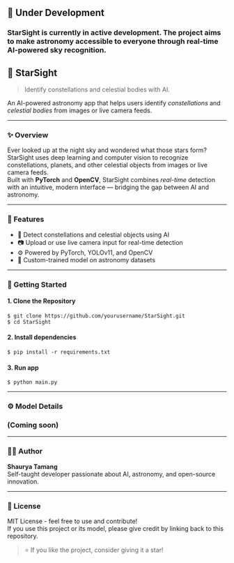 ## 🚧 Under Development

### StarSight is currently in active development. The project aims to make astronomy accessible to everyone through real-time AI-powered sky recognition.

## 🌌 StarSight  
> Identify constellations and celestial bodies with AI.

An AI-powered astronomy app that helps users identify *constellations* and *celestial bodies* from images or live camera feeds.

---

### ✨ Overview

Ever looked up at the night sky and wondered what those stars form?<br>
StarSight uses deep learning and computer vision to recognize constellations, planets, and other celestial objects from images or live camera feeds.<br>
Built with **PyTorch** and **OpenCV**, StarSight combines *real-time* detection with an intuitive, modern interface — bridging the gap between AI and astronomy.

---

### 🔧 Features
- 🔭 Detect constellations and celestial objects using AI  
- 📷 Upload or use live camera input for real-time detection  
- ⚙️ Powered by PyTorch, YOLOv11, and OpenCV   
- 🧠 Custom-trained model on astronomy datasets  

---

### 🚀 Getting Started
#### 1. Clone the Repository
```
$ git clone https://github.com/yourusername/StarSight.git
$ cd StarSight
```
#### 2. Install dependencies
```
$ pip install -r requirements.txt
```
#### 3. Run app
``` 
$ python main.py
```

---

### ⚙️ Model Details
### (Coming soon)

---

### 🧑‍💻 Author
**Shaurya Tamang**<br>
Self-taught developer passionate about AI, astronomy, and open-source innovation.

---

### 🌌 License

MIT License - feel free to use and contribute!<br>
If you use this project or its model, please give credit by linking back to this repository.

> ⭐ If you like the project, consider giving it a star!